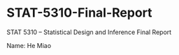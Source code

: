 # STAT-5310-Final-Report


STAT 5310  – Statistical Design and Inference Final Report

Name: He Miao
